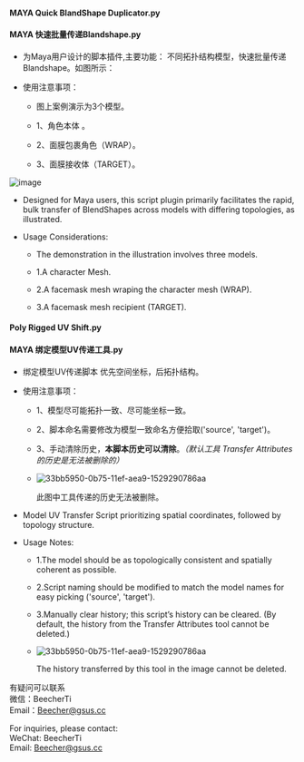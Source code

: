 #### MAYA Quick BlandShape Duplicator.py

#### MAYA 快速批量传递Blandshape.py

*   为Maya用户设计的脚本插件,主要功能： 不同拓扑结构模型，快速批量传递Blandshape。如图所示：

*   使用注意事项：&#x20;

    *   图上案例演示为3个模型。

    *   1、角色本体   。

    *   2、面膜包裹角色（WRAP）。

    *   3、面膜接收体（TARGET）。

![image](https://github.com/Beehcer/BlandShapeDuplicator/assets/52235943/02098033-1c1b-4fe6-a101-6a3ae23e93b1)

*   Designed for Maya users, this script plugin primarily facilitates the rapid, bulk transfer of BlendShapes across models with differing topologies, as illustrated.

*   Usage Considerations:

    *   The demonstration in the illustration involves three models.

    *   1.A character Mesh.

    *   2.A facemask mesh wraping the character mesh (WRAP).

    *   3.A facemask mesh recipient (TARGET).



#### Poly Rigged UV Shift.py

#### MAYA 绑定模型UV传递工具.py

*   绑定模型UV传递脚本 优先空间坐标，后拓扑结构。

*   使用注意事项：

    *   1、模型尽可能拓扑一致、尽可能坐标一致。

    *   2、脚本命名需要修改为模型一致命名方便拾取('source', 'target')。

    *   3、手动清除历史，**本脚本历史可以清除**。*（默认工具 Transfer Attributes 的历史是无法被删除的）*

    *   ![33bb5950-0b75-11ef-aea9-1529290786aa](https://github.com/Beehcer/MayaTools/assets/52235943/e41e17c2-fd99-47a1-b7d3-584e3e3cea98)

        此图中工具传递的历史无法被删除。



*   Model UV Transfer Script prioritizing spatial coordinates, followed by topology structure.

*   Usage Notes:

    *   1.The model should be as topologically consistent and spatially coherent as possible.

    *   2.Script naming should be modified to match the model names for easy picking ('source', 'target').

    *   3.Manually clear history; this script’s history can be cleared. (By default, the history from the Transfer Attributes tool cannot be deleted.)

    *   ![33bb5950-0b75-11ef-aea9-1529290786aa](https://github.com/Beehcer/MayaTools/assets/52235943/e41e17c2-fd99-47a1-b7d3-584e3e3cea98)

        The history transferred by this tool in the image cannot be deleted.





有疑问可以联系</br>
微信：BeecherTi</br>
Email：<Beecher@gsus.cc></br>

For inquiries, please contact:</br>
WeChat: BeecherTi</br>
Email: <Beecher@gsus.cc></br>
